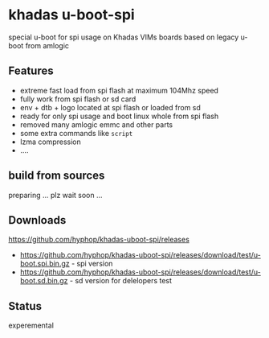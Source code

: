 # khadas u-boot-spi

special u-boot for spi usage on Khadas VIMs boards based on legacy u-boot from amlogic

## Features

+ extreme fast load from spi flash at maximum 104Mhz speed
+ fully work from spi flash or sd card
+ env + dtb + logo  located at spi flash or loaded from sd
+ ready for only spi usage and boot linux whole from spi flash
+ removed many amlogic emmc and other parts
+ some extra commands like `script`
+ lzma compression
+ ....

## build from sources

preparing ... plz wait soon ...

## Downloads

https://github.com/hyphop/khadas-uboot-spi/releases

+ https://github.com/hyphop/khadas-uboot-spi/releases/download/test/u-boot.spi.bin.gz - spi version
+ https://github.com/hyphop/khadas-uboot-spi/releases/download/test/u-boot.sd.bin.gz - sd version for delelopers test


## Status

experemental

